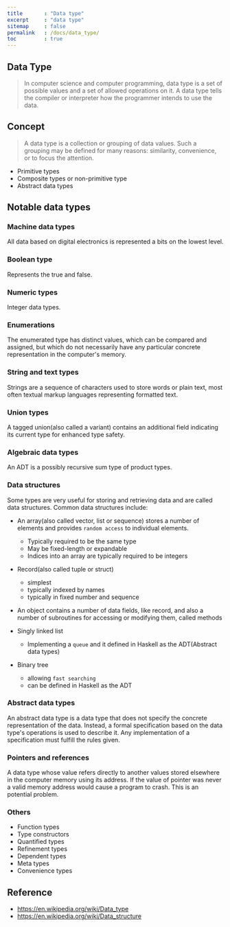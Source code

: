 ```yaml
---
title       : "Data type"
excerpt     : "data type"
sitemap     : false
permalink   : /docs/data_type/
toc         : true
---
```



## Data Type
> In computer science and computer programming, data type is a set of possible values and a set of allowed operations on it. A data type tells the compiler or interpreter how the programmer intends to use the data.


## Concept
> A data type is a collection or grouping of data values. Such a grouping may be defined for many reasons: similarity, convenience, or to focus the attention.

* Primitive types
* Composite types or non-primitive type
* Abstract data types


## Notable data types

### Machine data types

All data based on digital electronics is represented a bits on the lowest level.

### Boolean type

Represents the true and false.

### Numeric types

Integer data types.

### Enumerations

The enumerated type has distinct values, which can be compared and assigned, but which do not necessarily have any particular concrete representation in the computer's memory.

### String and text types

Strings are a sequence of characters used to store words or plain text, most often textual markup languages representing formatted text.

### Union types

A tagged union(also called a variant) contains an additional field indicating its current type for enhanced type safety.

### Algebraic data types

An ADT is a possibly recursive sum type of product types.

### Data structures

Some types are very useful for storing and retrieving data and are called data structures. Common data structures include:

* An array(also called vector, list or sequence) stores a number of elements and provides `random access` to individual elements.
  * Typically required to be the same type
  * May be fixed-length or expandable
  * Indices into an array are typically required to be integers

* Record(also called tuple or struct)
  * simplest
  * typically indexed by names
  * typically in fixed number and sequence

* An object contains a number of data fields, like record, and also a number of subroutines for accessing or modifying them, called methods

* Singly linked list
  * Implementing a `queue` and it defined in Haskell as the ADT(Abstract data types)

* Binary tree
    * allowing `fast searching`
    * can be defined in Haskell as the ADT

### Abstract data types
An abstract data type is a data type that does not specify the concrete representation of the data. Instead, a formal specification based on the data type's operations is used to describe it. Any implementation of a specification must fulfill the rules given.

### Pointers and references

A data type whose value refers directly to another values stored elsewhere in the computer memory using its address. If the value of pointer was never a valid memory address would cause a program to crash. This is an potential problem.


### Others
* Function types
* Type constructors
* Quantified types
* Refinement types
* Dependent types
* Meta types
* Convenience types


## Reference
* https://en.wikipedia.org/wiki/Data_type
* https://en.wikipedia.org/wiki/Data_structure







